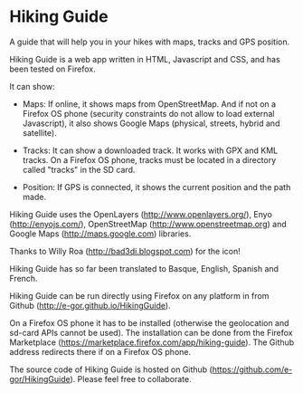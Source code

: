 Hiking Guide
===========

A guide that will help you in your hikes with maps, tracks and GPS position.

Hiking Guide is a web app written in HTML, Javascript and CSS, and has been tested on Firefox.

It can show:

- Maps: If online, it shows maps from OpenStreetMap. And if not on a Firefox OS phone (security constraints do not allow to load external Javascript), it also shows Google Maps (physical, streets, hybrid and satellite).

- Tracks: It can show a downloaded track. It works with GPX and KML tracks. On a Firefox OS phone, tracks must be located in a directory called "tracks" in the SD card.

- Position: If GPS is connected, it shows the current position and the path made.

Hiking Guide uses the OpenLayers (http://www.openlayers.org/), Enyo (http://enyojs.com/), OpenStreetMap (http://www.openstreetmap.org) and Google Maps (http://maps.google.com) libraries.

Thanks to Willy Roa (http://bad3di.blogspot.com) for the icon!

Hiking Guide has so far been translated to Basque, English, Spanish and French.

Hiking Guide can be run directly using Firefox on any platform in from Github (http://e-gor.github.io/HikingGuide).

On a Firefox OS phone it has to be installed (otherwise the geolocation and sd-card APIs cannot be used). The installation can be done from the Firefox Marketplace (https://marketplace.firefox.com/app/hiking-guide). The Github address redirects there if on a Firefox OS phone.

The source code of Hiking Guide is hosted on Github (https://github.com/e-gor/HikingGuide). Please feel free to collaborate.
